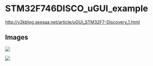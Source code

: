 # STM32F746DISCO_uGUI_example
<http://y2kblog.seesaa.net/article/uGUI_STM32F7-Discovery_1.html>

## Images
![](https://github.com/y2kblog/STM32F746DISCO_uGUI_example/blob/master/images/display1.jpg)

![](https://github.com/y2kblog/STM32F746DISCO_uGUI_example/blob/master/images/display2.jpg)
